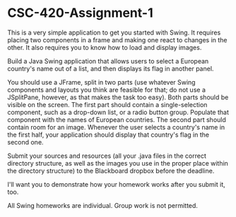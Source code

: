 # CSC-420-Assignment-1
This is a very simple application to get you started with Swing. It requires placing two components in a frame and making one react to changes in the other. It also requires you to know how to load and display images.

Build a Java Swing application that allows users to select a European country's name out of a list, and then displays its flag in another panel.

You should use a JFrame, split in two parts (use whatever Swing components and layouts you think are feasible for that; do not use a JSplitPane, however, as that makes the task too easy). Both parts should be visible on the screen. The first part should contain a single-selection component, such as a drop-down list, or a radio button group. Populate that component with the names of European countries. The second part should contain room for an image. Whenever the user selects a country's name in the first half, your application should display that country's flag in the second one.

Submit your sources and resources (all your .java files in the correct directory structure, as well as the images you use in the proper place within the directory structure) to the Blackboard dropbox before the deadline.

I'll want you to demonstrate how your homework works after you submit it, too.

All Swing homeworks are individual. Group work is not permitted.
